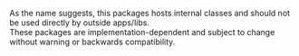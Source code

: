 As the name suggests, this packages hosts internal classes
and should not be used directly by outside apps/libs.  
These packages are implementation-dependent and subject to change without warning or backwards compatibility.